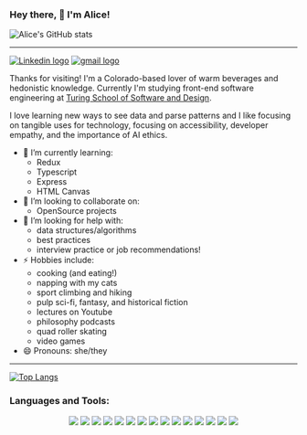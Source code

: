 ### Hey there, 👋 I'm Alice!

![Alice's GitHub stats](https://github-readme-stats.vercel.app/api?username=srslie&show_icons=true&theme=radical)
___

[![Linkedin logo](https://img.shields.io/badge/LinkedIn-0077B5?style=for-the-badge&logo=linkedin&logoColor=white)](https://www.linkedin.com/in/aliceruppert/)  [![gmail logo](https://img.shields.io/badge/Gmail-D14836?style=for-the-badge&logo=gmail&logoColor=white
)](mailto:aliceruppert@gmail.com)

Thanks for visiting! I'm a Colorado-based lover of warm beverages and hedonistic knowledge. Currently I'm studying front-end software engineering at [Turing School of Software and Design](https://turing.io/). 

I love learning new ways to see data and parse patterns and I like focusing on tangible uses for technology, focusing on accessibility, developer empathy, and the importance of AI ethics.

- 🌱 I’m currently learning:
  -  Redux
  -  Typescript
  -  Express
  -  HTML Canvas
- 👯 I’m looking to collaborate on:
  -  OpenSource projects
- 🤔 I’m looking for help with:
  - data structures/algorithms
  - best practices
  - interview practice or job recommendations!
- ⚡ Hobbies include:
  - cooking (and eating!)
  - napping with my cats
  - sport climbing and hiking
  - pulp sci-fi, fantasy, and historical fiction
  - lectures on Youtube
  - philosophy podcasts
  - quad roller skating
  - video games
- 😄 Pronouns: she/they
___

[![Top Langs](https://github-readme-stats.vercel.app/api/top-langs/?username=srslie&theme=tokyonight&show_icons=true)](https://github.com/anuraghazra/github-readme-stats)

<h3 align="left">Languages and Tools:</h3>
<p align="center"> 
    <img src="https://img.shields.io/badge/React-20232A?style=for-the-badge&logo=react&logoColor=61DAFB"/>    
    <img src="https://img.shields.io/badge/React_Router-CA4245?style=for-the-badge&logo=react-router&logoColor=white"/>
    <img src="https://img.shields.io/badge/JavaScript-F7DF1E?style=for-the-badge&logo=javascript&logoColor=black"/>
    <img src="https://img.shields.io/badge/HTML5-E34F26?style=for-the-badge&logo=html5&logoColor=white"/> 
    <img src="https://img.shields.io/badge/CSS3-1572B6?style=for-the-badge&logo=css3&logoColor=white"/>
    <img src="https://img.shields.io/badge/Sass-CC6699?style=for-the-badge&logo=sass&logoColor=white"/>
    <img src="https://img.shields.io/badge/Bootstrap-563D7C?style=for-the-badge&logo=bootstrap&logoColor=white"/>
    <img src="https://img.shields.io/badge/Git-F05032?style=for-the-badge&logo=git&logoColor=white"/>
    <img src="https://img.shields.io/badge/Redux-593D88?style=for-the-badge&logo=redux&logoColor=white"/>
    <img src="https://img.shields.io/badge/Node.js-43853D?style=for-the-badge&logo=node.js&logoColor=white"/>
    <img src="https://img.shields.io/badge/npm-CB3837?style=for-the-badge&logo=npm&logoColor=white"/>
    <img src="https://img.shields.io/badge/Express.js-404D59?style=for-the-badge&logo=express&logoColor=white"/>
    <img src="https://img.shields.io/badge/Heroku-430098?style=for-the-badge&logo=heroku&logoColor=white"/>
    <img src="https://img.shields.io/badge/Markdown-000000?style=for-the-badge&logo=markdown&logoColor=white"/>
    <img src=" https://img.shields.io/badge/firebase-ffca28?style=for-the-badge&logo=firebase&logoColor=white"/>
</p>
